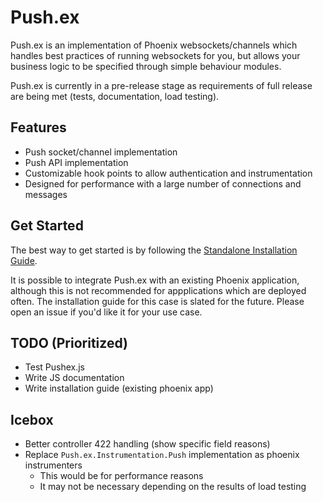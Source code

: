 # Push.ex

Push.ex is an implementation of Phoenix websockets/channels which handles best practices of running websockets for you, but allows your business logic to be specified through simple behaviour modules.

Push.ex is currently in a pre-release stage as requirements of full release are being met (tests, documentation, load testing).

## Features

- Push socket/channel implementation
- Push API implementation
- Customizable hook points to allow authentication and instrumentation
- Designed for performance with a large number of connections and messages

## Get Started

The best way to get started is by following the [Standalone Installation Guide](https://hexdocs.pm/push_ex/standalone.html).

It is possible to integrate Push.ex with an existing Phoenix application, although this is not recommended for appplications which are deployed often. The installation guide for this case is slated for the future. Please open an issue if you'd like it for your use case.

## TODO (Prioritized)

- Test Pushex.js
- Write JS documentation
- Write installation guide (existing phoenix app)

## Icebox

- Better controller 422 handling (show specific field reasons)
- Replace `Push.ex.Instrumentation.Push` implementation as phoenix instrumenters
  - This would be for performance reasons
  - It may not be necessary depending on the results of load testing
